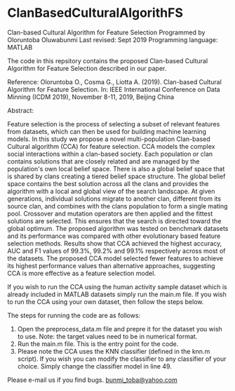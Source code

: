 # ClanBasedCulturalAlgorithFS
Clan-based Cultural Algorithm for Feature Selection
Programmed by Oloruntoba Oluwabunmi
Last revised:  Sept 2019
Programming language: MATLAB

The code in this repsitory contains the proposed Clan-based Cultural Algorithm for 
Feature Selection described in our paper.

Reference: Oloruntoba O., Cosma G., Liotta A. (2019). Clan-based Cultural Algorithm for 
Feature Selection. In: IEEE International Conference on Data Minning (ICDM 2019), November 8-11, 2019, Beijing China


Abstract:

Feature selection is the process of selecting a subset of relevant features from datasets, which can then be used for building machine learning models. In this study we propose a novel multi-population Clan-based Cultural algorithm (CCA) for feature selection. CCA models the complex social interactions within a clan-based society. Each population or clan contains solutions that are closely related and are managed by the population's own local belief space. There is also a global belief space that is shared by clans creating a tiered belief space structure. The global belief space contains the best solution across all the clans and provides the algorithm with a local and global view of the search landscape. At given generations, individual solutions migrate to another clan, different from its source clan, and combines with the clans population to form a single mating pool. Crossover and mutation operators are then applied and the fittest solutions are selected. This ensures that the search is directed toward the global optimum. The proposed algorithm was tested on benchmark datasets and its performance was compared with other evolutionary based feature selection methods. Results show that CCA achieved the highest accuracy, AUC and F1 values of 99.3%, 99.2% and 99.1% respectively across most of the datasets. The proposed CCA model selected fewer features to achieve its highest performance values than alternative approaches, suggesting CCA is more effective as a feature selection model. 

If you wish to run the CCA using the human activity sample dataset which is already included in MATLAB datasets simply run the main.m file.
If you wish to run the CCA using your own dataset, then follow the steps below.

The steps for running the code are as follows:
1. Open the preprocess_data.m file and prepre it for the dataset you wish to use.
Note: the target values need to be in numerical format. 
2. Run the main.m file. This is the entry point for the code.
3. Please note the CCA uses the KNN classifier (defined in the knn.m script).  If you wish you can modify the classifier to any classifier of your choice. Simply change the classifier model in line 49.

Please e-mail us if you find bugs. bunmi_toba@yahoo.com

